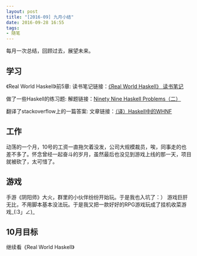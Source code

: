 ```yaml
---
layout: post
title: "[2016-09] 九月小结"
date: 2016-09-28 16:55
tags:
- 随笔
---
```


每月一次总结，回顾过去，展望未来。
<!--more-->

## 学习
《Real World Haskell》前5章:
读书笔记链接：[《Real World Haskell》 读书笔记](http://guzheyuan.me/2016/09/13/real_world_haskell_note_ch2/)

做了一些Haskell的练习题:
解题链接：[Ninety Nine Haskell Problems（二）](http://guzheyuan.me/2016/09/05/ninety_nine_haskell_problems_2/)

翻译了stackoverflow上的一篇答案:
文章链接：[（译）Haskell中的WHNF](http://guzheyuan.me/2016/09/22/haskell_what_is_WHNF/)

## 工作
动荡的一个月，10号的工资一直拖欠着没发，公司大规模裁员，唉，同事走的也差不多了。怀念曾经一起奋斗的岁月，虽然最后也没见到游戏上线的那一天，项目就被砍了，太可惜了。

## 游戏
手游《阴阳师》大火，群里的小伙伴纷纷开始玩。于是我也入坑了：）
游戏巨肝无比，不用脚本基本没法玩。于是我又把一款好好的RPG游戏玩成了挂机收菜游戏\_(:3」∠)\_

## 10月目标
继续看《Real World Haskell》